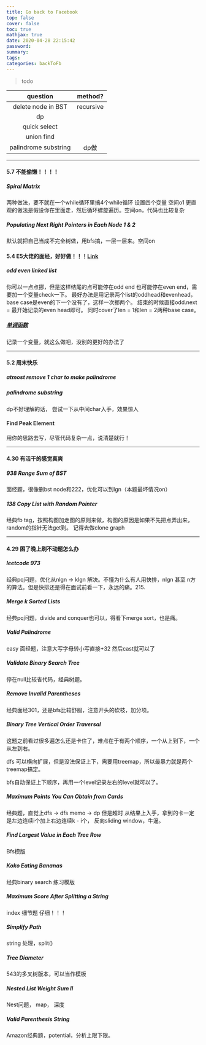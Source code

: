 ```yaml
---
title: Go back to Facebook
top: false
cover: false
toc: true
mathjax: true
date: 2020-04-28 22:15:42
password:
summary:
tags:
categories: backToFb
---
```

> todo

|question|method?|
|:-:|:------:|
|delete node in BST|recursive|
|dp||
|quick select||
|union find||
|palindrome substring|dp做|

*** 

<!--more-->
#### 5.7 不能偷懒！！！！
##### Spiral Matrix

两种做法，要不就在一个while循环里搞4个while循环 设置四个变量 空间o1
更直观的做法是假设你在里面走，然后循环螺旋遍历。空间on，代码也比较复杂

##### Populating Next Right Pointers in Each Node 1 & 2	
默认就把自己当成不完全树做，用bfs搞，一层一层来。空间on

#### 5.4 E5大佬的面经，好好做！！！[Link](https://www.1point3acres.com/bbs/forum.php?mod=viewthread&tid=632977&extra=page%3D1%26filter%3Dsortid%26sortid%3D311%26sortid%3D311)

##### odd even linked list
你可以一点点挪，但是这样结尾的点可能停在odd end 也可能停在even end，需要加一个变量check一下。
最好办法是用记录两个list的oddhead和evenhead，base case是even的下一个没有了，这样一次挪两个。
结束的时候直接odd.next = 最开始记录的even head即可。 同时cover了len = 1和len = 2两种base case。

##### [单调函数](https://leetcode.com/problems/monotonic-array/)

记录一个变量，就这么做吧，没别的更好的办法了

*** 

#### 5.2 周末快乐

##### atmost remove 1 char to make palindrome 
##### palindrome substring 
dp不好理解的话， 尝试一下从中间char入手，效果惊人
#### Find Peak Element
用你的思路去写，尽管代码复杂一点，说清楚就行！

*** 

#### 4.30 有活干的感觉真爽

##### 938 Range Sum of BST
面经题，很像删bst node和222，优化可以到lgn（本题最坏情况on）

##### 138 Copy List with Random Pointer	
经典fb tag，按照构图加走图的原则来做，构图的原因是如果不先把点弄出来，random的指针无法get到。
记得去做clone graph

*** 

#### 4.29 困了晚上刷不动题怎么办

##### leetcode 973
经典pq问题，优化从nlgn -> klgn 解决。不懂为什么有人用快排，nlgn 甚至 n方的算法。但是快排还是得在面试前看一下，永远的痛。215.

##### Merge k Sorted Lists
经典pq问题，divide and conquer也可以，得看下merge sort，也是痛。

##### Valid Palindrome	
easy 面经题，注意大写字母转小写直接+32 然后cast就可以了

##### Validate Binary Search Tree	
停在null比较省代码，经典树题。

##### Remove Invalid Parentheses
经典面经301，还是bfs比较舒服，注意开头的砍枝，加分项。

##### Binary Tree Vertical Order Traversal
这题之前看过很多遍怎么还是卡住了，难点在于有两个顺序，一个从上到下，一个从左到右。

dfs 可以横向扩展，但是没法保证上下，需要用treemap，所以最暴力就是两个treemap搞定。

bfs自动保证上下顺序，再用一个level记录左右的level就可以了。

##### Maximum Points You Can Obtain from Cards
经典题，直觉上dfs -> dfs memo -> dp 但是超时
从结果上入手，拿到的卡一定是左边连续i个加上右边连续k - i个，
反向sliding window，牛逼。

##### Find Largest Value in Each Tree Row
Bfs模版

##### Koko Eating Bananas
经典binary search 练习模版

##### Maximum Score After Splitting a String
index 细节题 仔细！！！

##### Simplify Path
string 处理，split()

##### Tree Diameter
543的多叉树版本，可以当作模板

##### Nested List Weight Sum II
Nest问题， map， 深度

##### Valid Parenthesis String
Amazon经典题，potential，分析上限下限。